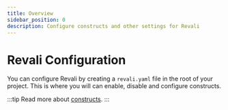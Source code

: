 ```yaml
---
title: Overview
sidebar_position: 0
description: Configure constructs and other settings for Revali
---
```


# Revali Configuration

You can configure Revali by creating a `revali.yaml` file in the root of your project. This is where you will can enable, disable and configure constructs.

:::tip
Read more about [constructs].
:::

[constructs]: ../../constructs/overview.md
